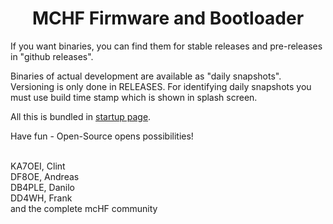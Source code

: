 <div align="center"><h1><b>MCHF Firmware and Bootloader</b></h1></div>

If you want binaries, you can find them for stable releases and pre-releases in "github releases".<br>

Binaries of actual development are available as "daily snapshots". Versioning is only done in RELEASES. For identifying daily snapshots you must use build time stamp which is shown in splash screen.<br>

All this is bundled in <a href="http://df8oe.github.io">startup page</a>.<br>

Have fun - Open-Source opens possibilities!<br><br>

KA7OEI, Clint<br>
DF8OE, Andreas<br>
DB4PLE, Danilo<br>
DD4WH, Frank<br>
and the complete mcHF community